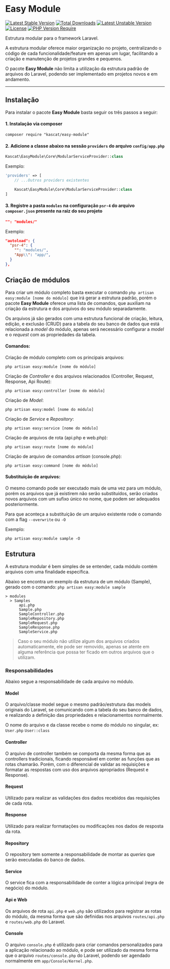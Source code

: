 # Easy Module

[![Latest Stable Version](https://poser.pugx.org/kascat/easy-module/v)](https://packagist.org/packages/kascat/easy-module)
[![Total Downloads](https://poser.pugx.org/kascat/easy-module/downloads)](https://packagist.org/packages/kascat/easy-module)
[![Latest Unstable Version](https://poser.pugx.org/kascat/easy-module/v/unstable)](https://packagist.org/packages/kascat/easy-module)
[![License](https://poser.pugx.org/kascat/easy-module/license)](https://packagist.org/packages/kascat/easy-module)
[![PHP Version Require](https://poser.pugx.org/kascat/easy-module/require/php)](https://packagist.org/packages/kascat/easy-module)

Estrutura modular para o framework Laravel.

A estrutura modular oferece maior organização no projeto, centralizando o código de cada funcionalidade/feature
em apenas um lugar, facilitando a criação e manutenção de projetos grandes e pequenos.

O pacote **Easy Module** não limita a utilização da estrutura padrão de arquivos do Laravel,
podendo ser implementado em projetos novos e em andamento.

---

## Instalação

Para instalar o pacote **Easy Module** basta seguir os três passos a seguir:

#### 1. Instalação via composer

```shell
composer require "kascat/easy-module"
```

#### 2. Adicione a classe abaixo na sessão `providers` do arquivo `config/app.php`

```php
Kascat\EasyModule\Core\ModularServiceProvider::class
```

Exemplo:
```php
'providers' => [
    // ...Outros providers existentes

    Kascat\EasyModule\Core\ModularServiceProvider::class
]
```

#### 3. Registre a pasta `modules` na configuração `psr-4` do arquivo `composer.json` presente na raiz do seu projeto

```json
"": "modules/"
```

Exemplo:
```json
"autoload": {
  "psr-4": {
    "": "modules/",
    "App\\": "app/",
  }
},
```

## Criação de módulos

Para criar um módulo completo basta executar o comando `php artisan easy:module [nome do módulo]`
que irá gerar a estrutura padrão, porém o pacote **Easy Module** oferece uma lista de comandos,
que auxiliam na criação da estrutura e dos arquivos do seu módulo separadamente.

Os arquivos já são gerados com uma estrutura funcional de criação, leitura, edição, e exclusão
(CRUD) para a tabela do seu banco de dados que está relacionada a _model_ do módulo,
apenas será necessário configurar a _model_ e o _request_ com as propriedades da tabela.

#### Comandos:

Criação de módulo completo com os principais arquivos:
```shell
php artisan easy:module [nome do módulo]
```

Criação de _Controller_ e dos arquivos relacionados (Controller, Request, Response, Api Route):
```shell
php artisan easy:controller [nome do módulo]
```

Criação de _Model_:
```shell
php artisan easy:model [nome do módulo]
```

Criação de _Service_ e _Repository_:
```shell
php artisan easy:service [nome do módulo]
```

Criação de arquivos de rota (api.php e web.php):
```shell
php artisan easy:route [nome do módulo]
```

Criação de arquivo de comandos _artisan_ (console.php):
```shell
php artisan easy:command [nome do módulo]
```

#### Substituição de arquivos:

O mesmo comando pode ser executado mais de uma vez para um módulo,
porém os arquivos que já existirem não serão substituídos,
serão criados novos arquivos com um sufixo único no nome,
que podem ser adequados posteriormente.

Para que aconteça a substituição de um arquivo existente rode o comando com a flag `--overwrite` ou `-O`

Exemplo:
```shell
php artisan easy:module sample -O
```

## Estrutura

A estrutura modular é bem simples de se entender, cada módulo contém arquivos com uma finalidade específica.

Abaixo se encontra um exemplo da estrutura de um módulo (Sample),
gerado com o comando: `php artisan easy:module sample`

```text
> modules
  > Samples
      api.php
      Sample.php
      SampleController.php
      SampleRepository.php
      SampleRequest.php
      SampleResponse.php
      SampleService.php
```

> Caso o seu módulo não utilize algum dos arquivos criados automaticamente, ele pode ser removido,
> apenas se atente em alguma referência que possa ter ficado em outros arquivos que o utilizam.

### Responsabilidades

Abaixo segue a responsabilidade de cada arquivo no módulo.

#### Model

O arquivo/classe model segue o mesmo padrão/estrutura das models originais do Laravel,
se comunicando com a tabela do seu banco de dados, e realizando a definição
das propriedades e relacionamentos normalmente.

O nome do arquivo e da classe recebe o nome do módulo no singular, ex: `User.php` `User::class`

#### Controller

O arquivo de controller também se comporta da mesma forma que as controllers tradicionais,
ficando responsável em conter as funções que as rotas chamarão. Porém, com o diferencial
de validar as requisições e formatar as respostas com uso dos arquivos apropriados (Request e Response).

#### Request

Utilizado para realizar as validações dos dados recebidos das requisições de cada rota.

#### Response

Utilizado para realizar formatações ou modificações nos dados de resposta da rota.

#### Repository

O repository tem somente a responsabilidade de montar as _queries_ que serão executadas do banco de dados.

#### Service

O service fica com a responsabilidade de conter a lógica principal (regra de negócio) do módulo.

#### Api e Web

Os arquivos de rota `api.php` e `web.php` são utilizados para registrar as rotas do módulo,
da mesma forma que são definidas nos arquivos `routes/api.php` e `routes/web.php` do Laravel.

#### Console

O arquivo `console.php` é utilizado para criar comandos personalizados para a aplicação relacionado ao módulo,
e pode ser utilizado da mesma forma que o arquivo `routes/console.php` do Laravel,
podendo ser agendado normalmente em `app/Console/Kernel.php`.

